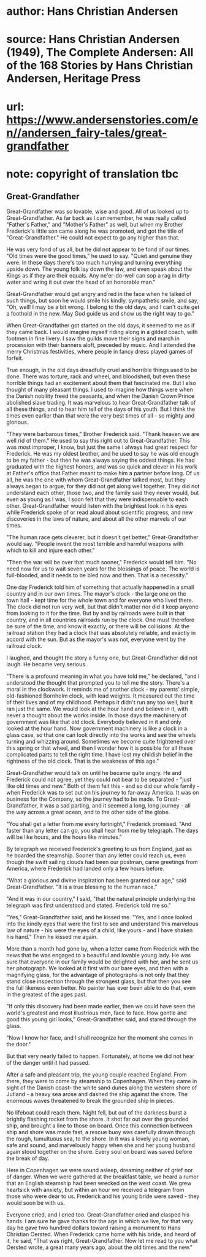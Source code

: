 # author: Hans Christian Andersen
# source: Hans Christian Andersen (1949), The Complete Andersen: All of the 168 Stories by Hans Christian Andersen, Heritage Press
# url: https://www.andersenstories.com/en//andersen_fairy-tales/great-grandfather
# note: copyright of translation tbc

## Great-Grandfather 

Great-Grandfather was so lovable, wise and good. All of us looked up to
Great-Grandfather. As far back as I can remember, he was really called
"Father's Father," and "Mother's Father" as well, but when my
Brother Frederick's little son came along he was promoted, and got the
title of "Great-Grandfather." He could not expect to go any higher
than that.

He was very fond of us all, but he did not appear to be fond of our
times. "Old times were the good times," he used to say. "Quiet and
genuine they were. In these days there's too much hurrying and turning
everything upside down. The young folk lay down the law, and even speak
about the Kings as if they are their equals. Any ne'er-do-well can sop
a rag in dirty water and wring it out over the head of an honorable
man."

Great-Grandfather would get angry and red in the face when he talked of
such things, but soon he would smile his kindly, sympathetic smile, and
say, "Oh, well! I may be a bit wrong. I belong to the old days, and I
can't quite get a foothold in the new. May God guide us and show us the
right way to go."

When Great-Grandfather got started on the old days, it seemed to me as
if they came back. I would imagine myself riding along in a gilded
coach, with footmen in fine livery. I saw the guilds move their signs
and march in procession with their banners aloft, preceded by music. And
I attended the merry Christmas festivities, where people in fancy dress
played games of forfeit.

True enough, in the old days dreadfully cruel and horrible things used
to be done. There was torture, rack and wheel, and bloodshed, but even
these horrible things had an excitement about them that fascinated me.
But I also thought of many pleasant things. I used to imagine how things
were when the Danish nobility freed the peasants, and when the Danish
Crown Prince abolished slave trading. It was marvelous to hear
Great-Grandfather talk of all these things, and to hear him tell of the
days of his youth. But I think the times even earlier than that were the
very best times of all - so mighty and glorious.

"They were barbarous times," Brother Frederick said. "Thank heaven we
are well rid of them." He used to say this right out to
Great-Grandfather. This was most improper, I know, but just the same I
always had great respect for Frederick. He was my oldest brother, and he
used to say he was old enough to be my father - but then he was always
saying the oddest things. He had graduated with the highest honors, and
was so quick and clever in his work at Father's office that Father
meant to make him a partner before long. Of us all, he was the one with
whom Great-Grandfather talked most, but they always began to argue, for
they did not get along well together. They did not understand each
other, those two, and the family said they never would, but even as
young as I was, I soon felt that they were indispensable to each other.
Great-Grandfather would listen with the brightest look in his eyes while
Frederick spoke of or read aloud about scientific progress, and new
discoveries in the laws of nature, and about all the other marvels of
our times.

"The human race gets cleverer, but it doesn't get better,"
Great-Grandfather would say. "People invent the most terrible and
harmful weapons with which to kill and injure each other."

"Then the war will be over that much sooner," Frederick would tell
him. "No need now for us to wait seven years for the blessings of
peace. The world is full-blooded, and it needs to be bled now and then.
That is a necessity."

One day Frederick told him of something that actually happened in a
small country and in our own times. The mayor's clock - the large one
on the town hall - kept time for the whole town and for everyone who
lived there. The clock did not run very well, but that didn't matter
nor did it keep anyone from looking to it for the time. But by and by
railroads were built in that country, and in all countries railroads run
by the clock. One must therefore be sure of the time, and know it
exactly, or there will be collisions. At the railroad station they had a
clock that was absolutely reliable, and exactly in accord with the sun.
But as the mayor's was not, everyone went by the railroad clock.

I laughed, and thought the story a funny one, but Great-Grandfather did
not laugh. He became very serious.

"There is a profound meaning in what you have told me," he declared,
"and I understood the thought that prompted you to tell me the story.
There's a moral in the clockwork. It reminds me of another clock - my
parents' simple, old-fashioned Bornholm clock, with lead weights. It
measured out the time of their lives and of my childhood. Perhaps it
didn't run any too well, but it ran just the same. We would look at the
hour hand and believe in it, with never a thought about the works
inside. In those days the machinery of government was like that old
clock. Everybody believed in it and only looked at the hour hand. Now
government machinery is like a clock in a glass case, so that one can
look directly into the works and see the wheels turning and whizzing
around. Sometimes we become quite frightened over this spring or that
wheel, and then I wonder how it is possible for all these complicated
parts to tell the right time. I have lost my childish belief in the
rightness of the old clock. That is the weakness of this age."

Great-Grandfather would talk on until he became quite angry. He and
Frederick could not agree, yet they could not bear to be separated -
"just like old times and new." Both of them felt this - and so did our
whole family - when Frederick was to set out on his journey to far-away
America. It was on business for the Company, so the journey had to be
made. To Great-Grandfather, it was a sad parting, and it seemed a long,
long journey - all the way across a great ocean, and to the other side
of the globe.

"You shall get a letter from me every fortnight," Frederick promised.
"And faster than any letter can go, you shall hear from me by
telegraph. The days will be like hours, and the hours like minutes."

By telegraph we received Frederick's greeting to us from England, just
as he boarded the steamship. Sooner than any letter could reach us, even
though the swift sailing clouds had been our postman, came greetings
from America, where Frederick had landed only a few hours before.

"What a glorious and divine inspiration has been granted our age,"
said Great-Grandfather. "It is a true blessing to the human race."

"And it was in our country," I said, "that the natural principle
underlying the telegraph was first understood and stated. Frederick told
me so."

"Yes," Great-Grandfather said, and he kissed me. "Yes, and I once
looked into the kindly eyes that were the first to see and understand
this marvelous law of nature - his were the eyes of a child, like
yours - and I have shaken his hand." Then he kissed me again.

More than a month had gone by, when a letter came from Frederick with
the news that he was engaged to a beautiful and lovable young lady. He
was sure that everyone in our family would be delighted with her, and he
sent us her photograph. We looked at it first with our bare eyes, and
then with a magnifying glass, for the advantage of photographs is not
only that they stand close inspection through the strongest glass, but
that then you see the full likeness even better. No painter has ever
been able to do that, even in the greatest of the ages past.

"If only this discovery had been made earlier, then we could have seen
the world's greatest and most illustrious men, face to face. How gentle
and good this young girl looks," Great-Grandfather said, and stared
through the glass.

"Now I know her face, and I shall recognize her the moment she comes in
the door."

But that very nearly failed to happen. Fortunately, at home we did not
hear of the danger until it had passed.

After a safe and pleasant trip, the young couple reached England. From
there, they were to come by steamship to Copenhagen. When they came in
sight of the Danish coast- the white sand dunes along the western shore
of Jutland - a heavy sea arose and dashed the ship against the shore.
The enormous waves threatened to break the grounded ship in pieces.

No lifeboat could reach them. Night fell, but out of the darkness burst
a brightly flashing rocket from the shore. It shot far out over the
grounded ship, and brought a line to those on board. Once this
connection between ship and shore was made fast, a rescue buoy was
carefully drawn through the rough, tumultuous sea, to the shore. In it
was a lovely young woman, safe and sound, and marvelously happy when she
and her young husband again stood together on the shore. Every soul on
board was saved before the break of day.

Here in Copenhagen we were sound asleep, dreaming neither of grief nor
of danger. When we were gathered at the breakfast table, we heard a
rumor that an English steamship had been wrecked on the west coast. We
grew heartsick with anxiety, but within an hour we received a telegram
from those who were dear to us. Frederick and his young bride were
saved - they would soon be with us.

Everyone cried, and I cried too. Great-Grandfather cried and clasped his
hands. I am sure he gave thanks for the age in which we live, for that
very day he gave two hundred dollars toward raising a monument to Hans
Christian Oersted. When Frederick came home with his bride, and heard of
it, he said, "That was right, Great-Grandfather. Now let me read to you
what Oersted wrote, a great many years ago, about the old times and the
new."
